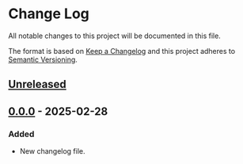 # Change Log
All notable changes to this project will be documented in this file.

The format is based on [Keep a Changelog](http://keepachangelog.com/)
and this project adheres to [Semantic Versioning](http://semver.org/).

## [Unreleased]

## [0.0.0] - 2025-02-28

### Added

- New changelog file.

[Unreleased]: https://https://github.com/internetguru/laravel-recaptchav3/compare/staging...dev
[0.0.0]: https://github.com/internetguru/laravel-recaptchav3/releases/tag/v0.0.0
